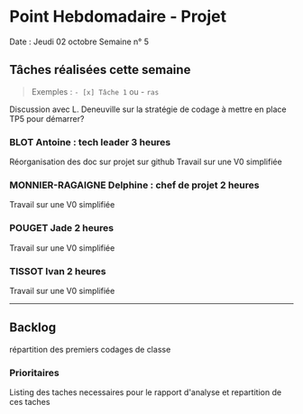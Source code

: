 # Point Hebdomadaire - Projet

Date : Jeudi 02 octobre
Semaine n° 5

## Tâches réalisées cette semaine

> Exemples : `- [x] Tâche 1` ou - `ras`

Discussion avec L. Deneuville sur la stratégie de codage à mettre en place 
TP5 pour démarrer?

### BLOT Antoine : tech leader 3 heures
Réorganisation des doc sur projet sur github
Travail sur une V0 simplifiée

### MONNIER-RAGAIGNE Delphine : chef de projet 2 heures
Travail sur une V0 simplifiée

### POUGET Jade 2 heures
Travail sur une V0 simplifiée

### TISSOT Ivan 2 heures
Travail sur une V0 simplifiée

---
## Backlog
répartition des premiers codages de classe

### Prioritaires
Listing des taches necessaires pour le rapport d'analyse et repartition de ces taches
